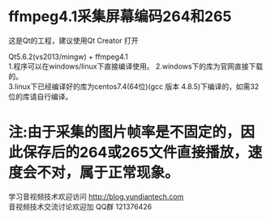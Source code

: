 # ffmpeg4.1采集屏幕编码264和265

这是Qt的工程，建议使用Qt Creator 打开

Qt5.6.2(vs2013/mingw) + ffmpeg4.1  
1.程序可以在windows/linux下直接编译使用。
2.windows下的库为官网直接下载的。  
3.linux下已经编译好的库为centos7.4(64位)(gcc 版本 4.8.5)下编译的，如需32位的库请自行编译。 

# 注:由于采集的图片帧率是不固定的，因此保存后的264或265文件直接播放，速度会不对，属于正常现象。  

学习音视频技术欢迎访问 http://blog.yundiantech.com  
音视频技术交流讨论欢迎加 QQ群 121376426  

